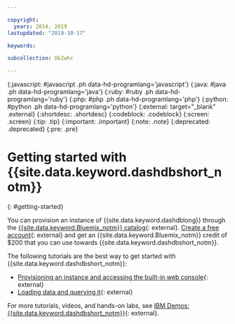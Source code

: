 ```yaml
---

copyright:
  years: 2014, 2019
lastupdated: "2019-10-17"

keywords:

subcollection: Db2whc

---
```


<!-- Attribute definitions --> 
{:javascript: #javascript .ph data-hd-programlang='javascript'}
{:java: #java .ph data-hd-programlang='java'}
{:ruby: #ruby .ph data-hd-programlang='ruby'}
{:php: #php .ph data-hd-programlang='php'}
{:python: #python .ph data-hd-programlang='python'}
{:external: target="_blank" .external}
{:shortdesc: .shortdesc}
{:codeblock: .codeblock}
{:screen: .screen}
{:tip: .tip}
{:important: .important}
{:note: .note}
{:deprecated: .deprecated}
{:pre: .pre}

# Getting started with {{site.data.keyword.dashdbshort_notm}}
{: #getting-started}

You can provision an instance of {{site.data.keyword.dashdblong}} through the [{{site.data.keyword.Bluemix_notm}} catalog](https://cloud.ibm.com/catalog/services/db2-warehouse){: external}. [Create a free account](https://cloud.ibm.com/registration?target=%2Fcatalog%2Fservices%2Fdb2-warehouse){: external} and get an {{site.data.keyword.Bluemix_notm}} credit of $200 that you can use towards {{site.data.keyword.dashdbshort_notm}}.

The following tutorials are the best way to get started with {{site.data.keyword.dashdbshort_notm}}:

- [Provisioning an instance and accessing the built-in web console](https://www.ibm.com/cloud/garage/dte/tutorial/ibm-db2-warehouse-cloud-getting-started-part-1){: external}
- [Loading data and querying it](https://www.ibm.com/cloud/garage/dte/tutorial/ibm-db2-warehouse-cloud-getting-started-part-2){: external}

For more tutorials, videos, and hands-on labs, see [IBM Demos: {{site.data.keyword.dashdbshort_notm}}](https://www.ibm.com/demos/collection/IBM-Db2-Warehouse-on-Cloud/){: external}.

<!--
The {{site.data.keyword.dashdblong}} managed service is an SQL database that is provisioned for you in the cloud. You can use the Db2 warehouse just as you would use any database software, but without the overhead and expense of hardware setup or software installation and maintenance. 
{: shortdesc}
-->
<!-- New tutorial submitted by Olaf Depper of DTE on 5-May-2019. -->
<!--
To get started on provisioning and working with {{site.data.keyword.dashdbshort_notm}}, go through the following 2-part tutorial:
- [Getting started tutorial: Part 1](https://www.ibm.com/cloud/garage/dte/tutorial/ibm-db2-warehouse-cloud-getting-started-part-1){:external}.
- [Getting started tutorial: Part 2](https://www.ibm.com/cloud/garage/dte/tutorial/ibm-db2-warehouse-cloud-getting-started-part-2){:external}.
-->

<!-- ## Free trial
{: #freetrial}

You can try the {{site.data.keyword.dashdbshort_notm}} Entry plan with up to 1 GB of storage without charge. [Free trial](https://cloud.ibm.com/catalog/services/db2-warehouse){:external} -->


<!--
## Video: Introducing Db2 Warehouse on Cloud
{: #intro_vid}

Watch this video to see an introduction to {{site.data.keyword.dashdbshort_notm}}.

<iframe class="embed-responsive-item" id="youtubeplayer1" title="Introduction to {{site.data.keyword.dashdbshort_notm}}" type="text/html" width="640" height="390" src="//www.youtube.com/embed/0NO9OTFWzKs?rel=0" frameborder="0" webkitallowfullscreen mozallowfullscreen allowfullscreen> </iframe>

## Video: Introducing the Flex Performance plan
{: #intro_vid_flex}

Watch this video to see an introduction to the {{site.data.keyword.dashdbshort_notm}} Flex Performance plan.

<iframe class="embed-responsive-item" id="youtubeplayer2" title="Creating a connection from Cognos Analytics" type="text/html" width="640" height="390" src="//www.youtube.com/embed/59PKSnzNQAg?rel=0" frameborder="0" webkitallowfullscreen mozallowfullscreen allowfullscreen> </iframe>

## Video: Connecting an analytics application
{: #cognos_vid}

Watch this video to see how to create a connection from Cognos Analytics.

<iframe class="embed-responsive-item" id="youtubeplayer3" title="Creating a connection from Cognos Analytics" type="text/html" width="640" height="390" src="//www.youtube.com/embed/TRUEPVHGi0s?rel=0" frameborder="0" webkitallowfullscreen mozallowfullscreen allowfullscreen> </iframe>
-->

